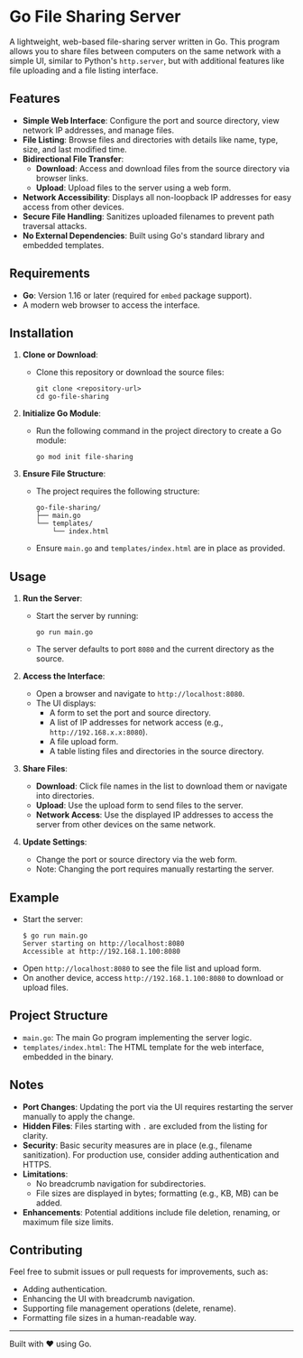 # Go File Sharing Server

A lightweight, web-based file-sharing server written in Go. This program allows you to share files between computers on the same network with a simple UI, similar to Python's `http.server`, but with additional features like file uploading and a file listing interface.

## Features

- **Simple Web Interface**: Configure the port and source directory, view network IP addresses, and manage files.
- **File Listing**: Browse files and directories with details like name, type, size, and last modified time.
- **Bidirectional File Transfer**:
  - **Download**: Access and download files from the source directory via browser links.
  - **Upload**: Upload files to the server using a web form.
- **Network Accessibility**: Displays all non-loopback IP addresses for easy access from other devices.
- **Secure File Handling**: Sanitizes uploaded filenames to prevent path traversal attacks.
- **No External Dependencies**: Built using Go's standard library and embedded templates.

## Requirements

- **Go**: Version 1.16 or later (required for `embed` package support).
- A modern web browser to access the interface.

## Installation

1. **Clone or Download**:
   - Clone this repository or download the source files:
     ```
     git clone <repository-url>
     cd go-file-sharing
     ```

2. **Initialize Go Module**:
   - Run the following command in the project directory to create a Go module:
     ```
     go mod init file-sharing
     ```

3. **Ensure File Structure**:
   - The project requires the following structure:
     ```
     go-file-sharing/
     ├── main.go
     └── templates/
         └── index.html
     ```
   - Ensure `main.go` and `templates/index.html` are in place as provided.

## Usage

1. **Run the Server**:
   - Start the server by running:
     ```
     go run main.go
     ```
   - The server defaults to port `8080` and the current directory as the source.

2. **Access the Interface**:
   - Open a browser and navigate to `http://localhost:8080`.
   - The UI displays:
     - A form to set the port and source directory.
     - A list of IP addresses for network access (e.g., `http://192.168.x.x:8080`).
     - A file upload form.
     - A table listing files and directories in the source directory.

3. **Share Files**:
   - **Download**: Click file names in the list to download them or navigate into directories.
   - **Upload**: Use the upload form to send files to the server.
   - **Network Access**: Use the displayed IP addresses to access the server from other devices on the same network.

4. **Update Settings**:
   - Change the port or source directory via the web form.
   - Note: Changing the port requires manually restarting the server.

## Example

- Start the server:
  ```
  $ go run main.go
  Server starting on http://localhost:8080
  Accessible at http://192.168.1.100:8080
  ```
- Open `http://localhost:8080` to see the file list and upload form.
- On another device, access `http://192.168.1.100:8080` to download or upload files.

## Project Structure

- `main.go`: The main Go program implementing the server logic.
- `templates/index.html`: The HTML template for the web interface, embedded in the binary.

## Notes

- **Port Changes**: Updating the port via the UI requires restarting the server manually to apply the change.
- **Hidden Files**: Files starting with `.` are excluded from the listing for clarity.
- **Security**: Basic security measures are in place (e.g., filename sanitization). For production use, consider adding authentication and HTTPS.
- **Limitations**:
  - No breadcrumb navigation for subdirectories.
  - File sizes are displayed in bytes; formatting (e.g., KB, MB) can be added.
- **Enhancements**: Potential additions include file deletion, renaming, or maximum file size limits.

## Contributing

Feel free to submit issues or pull requests for improvements, such as:
- Adding authentication.
- Enhancing the UI with breadcrumb navigation.
- Supporting file management operations (delete, rename).
- Formatting file sizes in a human-readable way.


---

Built with ❤️ using Go.
